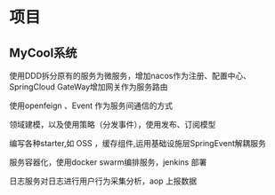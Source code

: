 # 项目



## MyCool系统



使用DDD拆分原有的服务为微服务，增加nacos作为注册、配置中心、SpringCloud GateWay增加网关作为服务路由

使用openfeign 、Event 作为服务间通信的方式

领域建模，以及使用策略（分发事件），使用发布、订阅模型

编写各种starter,如 OSS ，缓存组件,运用基础设施层SpringEvent解耦服务

服务容器化，使用docker swarm编排服务，jenkins 部署

日志服务对日志进行用户行为采集分析，aop 上报数据


